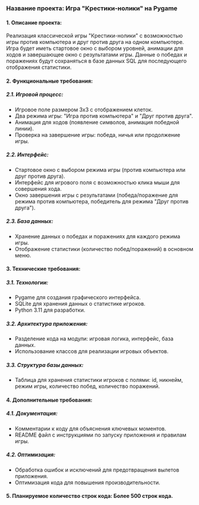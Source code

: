 ### Название проекта: Игра "Крестики-нолики" на Pygame

#### 1. Описание проекта:
Реализация классической игры "Крестики-нолики" с возможностью игры против компьютера и друг против друга на одном компьютере. Игра будет иметь стартовое окно с выбором уровней, анимации для ходов и завершающее окно с результатами игры. Данные о победах и поражениях будут сохраняться в базе данных SQL для последующего отображения статистики.

#### 2. Функциональные требования:

##### 2.1. Игровой процесс:
   - Игровое поле размером 3x3 с отображением клеток.
   - Два режима игры: "Игра против компьютера" и "Друг против друга".
   - Анимация для ходов (появление символов, анимация победной линии).
   - Проверка на завершение игры: победа, ничья или продолжение игры.

##### 2.2. Интерфейс:
   - Стартовое окно с выбором режима игры (против компьютера или друг против друга).
   - Интерфейс для игрового поля с возможностью клика мыши для совершения хода.
   - Окно завершения игры с результатами (победа/поражение для режима против компьютера, победитель для режима "Друг против друга").

##### 2.3. База данных:
   - Хранение данных о победах и поражениях для каждого режима игры.
   - Отображение статистики (количество побед/поражений) в основном меню.

#### 3. Технические требования:

##### 3.1. Технологии:
   - Pygame для создания графического интерфейса.
   - SQLite для хранения данных о статистике игроков.
   - Python 3.11 для разработки.

##### 3.2. Архитектура приложения:
   - Разделение кода на модули: игровая логика, интерфейс, база данных.
   - Использование классов для реализации игровых объектов.

##### 3.3. Структура базы данных:
   - Таблица для хранения статистики игроков с полями: id, никнейм, режим игры, количество побед, количество поражений.

#### 4. Дополнительные требования:

##### 4.1. Документация:
   - Комментарии к коду для объяснения ключевых моментов.
   - README файл с инструкциями по запуску приложения и правилам игры.

##### 4.2. Оптимизация:
   - Обработка ошибок и исключений для предотвращения вылетов приложения.
   - Оптимизация кода для повышения производительности.

#### 5. Планируемое количество строк кода: Более 500 строк кода.